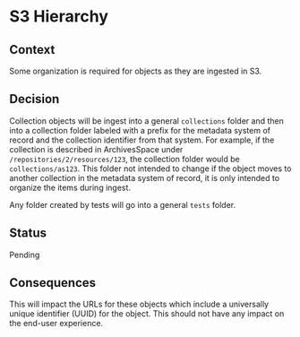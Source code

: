 # S3 Hierarchy

## Context

Some organization is required for objects as they are ingested in S3.

## Decision

Collection objects will be ingest into a general `collections` folder and then into a collection folder labeled with a prefix for the metadata system of record and the collection identifier from that system. For example, if the collection is described in ArchivesSpace under `/repositories/2/resources/123`, the collection folder would be `collections/as123`. This folder not intended to change if the object moves to another collection in the metadata system of record, it is only intended to organize the items during ingest.

Any folder created by tests will go into a general `tests` folder.

## Status

Pending

## Consequences
This will impact the URLs for these objects which include a universally unique identifier (UUID) for the object. This should not have any impact on the end-user experience.
